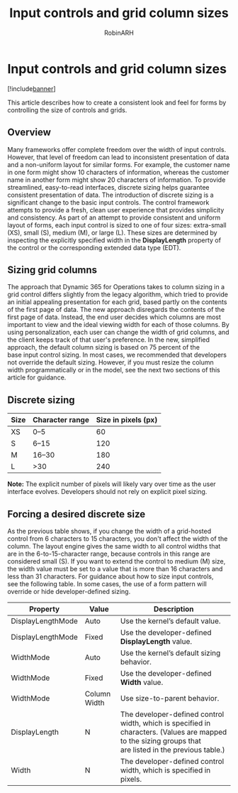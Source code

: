 ﻿---
# required metadata

title: Input controls and grid column sizes
description: This article describes how to create a consistent look and feel for forms by controlling the size of controls and grids.
author: RobinARH
manager: AnnBe
ms.date: 04/04/2017
ms.topic: article
ms.prod: 
ms.service: Dynamics365Operations
ms.technology: 

# optional metadata

# ms.search.form: 
# ROBOTS: 
audience: Developer
# ms.devlang: 
# ms.reviewer: 61
ms.search.scope: AX 7.0.0, Operations
# ms.tgt_pltfrm: 
ms.custom: 31181
ms.assetid: 6a7bb5b0-7350-46f1-a641-3f7a3187b687
ms.search.region: Global
# ms.search.industry: 
ms.author: tlefor
ms.search.validFrom: 2016-02-28
ms.dyn365.ops.version: AX 7.0.0

---

# Input controls and grid column sizes

[!include[banner](../includes/banner.md)]


This article describes how to create a consistent look and feel for forms by controlling the size of controls and grids.

Overview
--------

Many frameworks offer complete freedom over the width of input controls. However, that level of freedom can lead to inconsistent presentation of data and a non-uniform layout for similar forms. For example, the customer name in one form might show 10 characters of information, whereas the customer name in another form might show 20 characters of information. To provide streamlined, easy-to-read interfaces, discrete sizing helps guarantee consistent presentation of data. The introduction of discrete sizing is a significant change to the basic input controls. The control framework attempts to provide a fresh, clean user experience that provides simplicity and consistency. As part of an attempt to provide consistent and uniform layout of forms, each input control is sized to one of four sizes: extra-small (XS), small (S), medium (M), or large (L). These sizes are determined by inspecting the explicitly specified width in the **DisplayLength** property of the control or the corresponding extended data type (EDT).

## Sizing grid columns
The approach that Dynamic 365 for Operations takes to column sizing in a grid control differs slightly from the legacy algorithm, which tried to provide an initial appealing presentation for each grid, based partly on the contents of the first page of data. The new approach disregards the contents of the first page of data. Instead, the end user decides which columns are most important to view and the ideal viewing width for each of those columns. By using personalization, each user can change the width of grid columns, and the client keeps track of that user's preference. In the new, simplified approach, the default column sizing is based on 75 percent of the base input control sizing. In most cases, we recommended that developers not override the default sizing. However, if you must resize the column width programmatically or in the model, see the next two sections of this article for guidance.

## Discrete sizing
| Size | Character range | Size in pixels (px) |
|------|-----------------|---------------------|
| XS   | 0–5             | 60                  |
| S    | 6–15            | 120                 |
| M    | 16–30           | 180                 |
| L    | &gt;30          | 240                 |

**Note:** The explicit number of pixels will likely vary over time as the user interface evolves. Developers should not rely on explicit pixel sizing.

## Forcing a desired discrete size
As the previous table shows, if you change the width of a grid-hosted control from 6 characters to 15 characters, you don't affect the width of the column. The layout engine gives the same width to all control widths that are in the 6-to-15-character range, because controls in this range are considered small (S). If you want to extend the control to medium (M) size, the width value must be set to a value that is more than 16 characters and less than 31 characters. For guidance about how to size input controls, see the following table. In some cases, the use of a form pattern will override or hide developer-defined sizing.

| Property          | Value        | Description                                                                                                                                            |
|-------------------|--------------|--------------------------------------------------------------------------------------------------------------------------------------------------------|
| DisplayLengthMode | Auto         | Use the kernel’s default value.                                                                                                                        |
| DisplayLengthMode | Fixed        | Use the developer-defined **DisplayLength** value.                                                                                                     |
| WidthMode         | Auto         | Use the kernel’s default sizing behavior.                                                                                                              |
| WidthMode         | Fixed        | Use the developer-defined **Width** value.                                                                                                             |
| WidthMode         | Column Width | Use size-to-parent behavior.                                                                                                                           |
| DisplayLength     | N            | The developer-defined control width, which is specified in characters. (Values are mapped to the sizing groups that are listed in the previous table.) |
| Width             | N            | The developer-defined control width, which is specified in pixels.                                                                                     |




